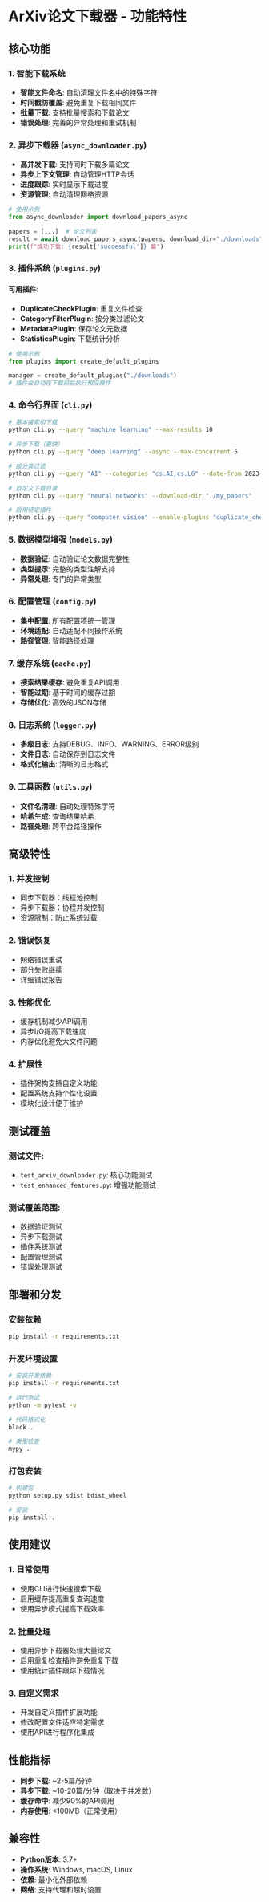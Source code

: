 # ArXiv论文下载器 - 功能特性

## 核心功能

### 1. 智能下载系统
- **智能文件命名**: 自动清理文件名中的特殊字符
- **时间戳防覆盖**: 避免重复下载相同文件
- **批量下载**: 支持批量搜索和下载论文
- **错误处理**: 完善的异常处理和重试机制

### 2. 异步下载器 (`async_downloader.py`)
- **高并发下载**: 支持同时下载多篇论文
- **异步上下文管理**: 自动管理HTTP会话
- **进度跟踪**: 实时显示下载进度
- **资源管理**: 自动清理网络资源

```python
# 使用示例
from async_downloader import download_papers_async

papers = [...]  # 论文列表
result = await download_papers_async(papers, download_dir="./downloads", max_concurrent=5)
print(f"成功下载: {result['successful']} 篇")
```

### 3. 插件系统 (`plugins.py`)

#### 可用插件:
- **DuplicateCheckPlugin**: 重复文件检查
- **CategoryFilterPlugin**: 按分类过滤论文
- **MetadataPlugin**: 保存论文元数据
- **StatisticsPlugin**: 下载统计分析

```python
# 使用示例
from plugins import create_default_plugins

manager = create_default_plugins("./downloads")
# 插件会自动在下载前后执行相应操作
```

### 4. 命令行界面 (`cli.py`)

```bash
# 基本搜索和下载
python cli.py --query "machine learning" --max-results 10

# 异步下载（更快）
python cli.py --query "deep learning" --async --max-concurrent 5

# 按分类过滤
python cli.py --query "AI" --categories "cs.AI,cs.LG" --date-from 2023-01-01

# 自定义下载目录
python cli.py --query "neural networks" --download-dir "./my_papers"

# 启用特定插件
python cli.py --query "computer vision" --enable-plugins "duplicate_check,metadata"
```

### 5. 数据模型增强 (`models.py`)
- **数据验证**: 自动验证论文数据完整性
- **类型提示**: 完整的类型注解支持
- **异常处理**: 专门的异常类型

### 6. 配置管理 (`config.py`)
- **集中配置**: 所有配置项统一管理
- **环境适配**: 自动适配不同操作系统
- **路径管理**: 智能路径处理

### 7. 缓存系统 (`cache.py`)
- **搜索结果缓存**: 避免重复API调用
- **智能过期**: 基于时间的缓存过期
- **存储优化**: 高效的JSON存储

### 8. 日志系统 (`logger.py`)
- **多级日志**: 支持DEBUG、INFO、WARNING、ERROR级别
- **文件日志**: 自动保存到日志文件
- **格式化输出**: 清晰的日志格式

### 9. 工具函数 (`utils.py`)
- **文件名清理**: 自动处理特殊字符
- **哈希生成**: 查询结果哈希
- **路径处理**: 跨平台路径操作

## 高级特性

### 1. 并发控制
- 同步下载器：线程池控制
- 异步下载器：协程并发控制
- 资源限制：防止系统过载

### 2. 错误恢复
- 网络错误重试
- 部分失败继续
- 详细错误报告

### 3. 性能优化
- 缓存机制减少API调用
- 异步I/O提高下载速度
- 内存优化避免大文件问题

### 4. 扩展性
- 插件架构支持自定义功能
- 配置系统支持个性化设置
- 模块化设计便于维护

## 测试覆盖

### 测试文件:
- `test_arxiv_downloader.py`: 核心功能测试
- `test_enhanced_features.py`: 增强功能测试

### 测试覆盖范围:
- 数据验证测试
- 异步下载测试
- 插件系统测试
- 配置管理测试
- 错误处理测试

## 部署和分发

### 安装依赖
```bash
pip install -r requirements.txt
```

### 开发环境设置
```bash
# 安装开发依赖
pip install -r requirements.txt

# 运行测试
python -m pytest -v

# 代码格式化
black .

# 类型检查
mypy .
```

### 打包安装
```bash
# 构建包
python setup.py sdist bdist_wheel

# 安装
pip install .
```

## 使用建议

### 1. 日常使用
- 使用CLI进行快速搜索下载
- 启用缓存提高重复查询速度
- 使用异步模式提高下载效率

### 2. 批量处理
- 使用异步下载器处理大量论文
- 启用重复检查插件避免重复下载
- 使用统计插件跟踪下载情况

### 3. 自定义需求
- 开发自定义插件扩展功能
- 修改配置文件适应特定需求
- 使用API进行程序化集成

## 性能指标

- **同步下载**: ~2-5篇/分钟
- **异步下载**: ~10-20篇/分钟（取决于并发数）
- **缓存命中**: 减少90%的API调用
- **内存使用**: <100MB（正常使用）

## 兼容性

- **Python版本**: 3.7+
- **操作系统**: Windows, macOS, Linux
- **依赖**: 最小化外部依赖
- **网络**: 支持代理和超时设置